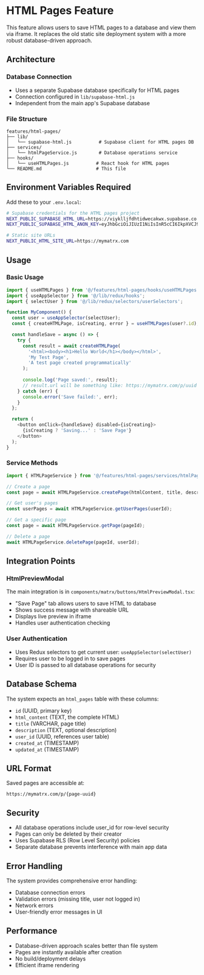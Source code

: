 # HTML Pages Feature

This feature allows users to save HTML pages to a database and view them via iframe. It replaces the old static site deployment system with a more robust database-driven approach.

## Architecture

### Database Connection
- Uses a separate Supabase database specifically for HTML pages
- Connection configured in `lib/supabase-html.js`
- Independent from the main app's Supabase database

### File Structure
```
features/html-pages/
├── lib/
│   └── supabase-html.js          # Supabase client for HTML pages DB
├── services/
│   └── htmlPageService.js        # Database operations service
├── hooks/
│   └── useHTMLPages.js          # React hook for HTML pages
└── README.md                    # This file
```

## Environment Variables Required

Add these to your `.env.local`:

```bash
# Supabase credentials for the HTML pages project
NEXT_PUBLIC_SUPABASE_HTML_URL=https://viyklljfdhtidwecakwx.supabase.co
NEXT_PUBLIC_SUPABASE_HTML_ANON_KEY=eyJhbGciOiJIUzI1NiIsInR5cCI6IkpXVCJ9.eyJpc3MiOiJzdXBhYmFzZSIsInJlZiI6InZpeWtsbGpmZGh0aWR3ZWNha3d4Iiwicm9sZSI6ImFub24iLCJpYXQiOjE3NTkwNzg4MDAsImV4cCI6MjA3NDY1NDgwMH0.ft4lQevyknckVrvM5LbhZ0KKSw7N1dlMUh8X37JuWhs

# Static site URLs
NEXT_PUBLIC_HTML_SITE_URL=https://mymatrx.com
```

## Usage

### Basic Usage
```javascript
import { useHTMLPages } from '@/features/html-pages/hooks/useHTMLPages';
import { useAppSelector } from '@/lib/redux/hooks';
import { selectUser } from '@/lib/redux/selectors/userSelectors';

function MyComponent() {
  const user = useAppSelector(selectUser);
  const { createHTMLPage, isCreating, error } = useHTMLPages(user?.id);

  const handleSave = async () => {
    try {
      const result = await createHTMLPage(
        '<html><body><h1>Hello World</h1></body></html>',
        'My Test Page',
        'A test page created programmatically'
      );
      
      console.log('Page saved:', result);
      // result.url will be something like: https://mymatrx.com/p/uuid
    } catch (err) {
      console.error('Save failed:', err);
    }
  };

  return (
    <button onClick={handleSave} disabled={isCreating}>
      {isCreating ? 'Saving...' : 'Save Page'}
    </button>
  );
}
```

### Service Methods
```javascript
import { HTMLPageService } from '@/features/html-pages/services/htmlPageService';

// Create a page
const page = await HTMLPageService.createPage(htmlContent, title, description, userId);

// Get user's pages
const userPages = await HTMLPageService.getUserPages(userId);

// Get a specific page
const page = await HTMLPageService.getPage(pageId);

// Delete a page
await HTMLPageService.deletePage(pageId, userId);
```

## Integration Points

### HtmlPreviewModal
The main integration is in `components/matrx/buttons/HtmlPreviewModal.tsx`:
- "Save Page" tab allows users to save HTML to database
- Shows success message with shareable URL
- Displays live preview in iframe
- Handles user authentication checking

### User Authentication
- Uses Redux selectors to get current user: `useAppSelector(selectUser)`
- Requires user to be logged in to save pages
- User ID is passed to all database operations for security

## Database Schema

The system expects an `html_pages` table with these columns:
- `id` (UUID, primary key)
- `html_content` (TEXT, the complete HTML)
- `title` (VARCHAR, page title)
- `description` (TEXT, optional description)
- `user_id` (UUID, references user table)
- `created_at` (TIMESTAMP)
- `updated_at` (TIMESTAMP)

## URL Format

Saved pages are accessible at:
```
https://mymatrx.com/p/{page-uuid}
```

## Security

- All database operations include user_id for row-level security
- Pages can only be deleted by their creator
- Uses Supabase RLS (Row Level Security) policies
- Separate database prevents interference with main app data

## Error Handling

The system provides comprehensive error handling:
- Database connection errors
- Validation errors (missing title, user not logged in)
- Network errors
- User-friendly error messages in UI

## Performance

- Database-driven approach scales better than file system
- Pages are instantly available after creation
- No build/deployment delays
- Efficient iframe rendering
